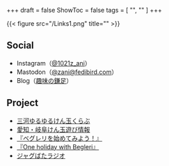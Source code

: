 +++
draft = false
ShowToc = false
tags = [ "", "" ]
+++

{{< figure src="/Links1.png" title="" >}}

## Social
- Instagram（[@1021z_ani](https://www.instagram.com/1021z_ani/)）
- Mastodon（[@zani@fedibird.com](https://fedibird.com/@zani)）
- Blog（[趣味の鎌足](https://na0nnnnn.blogspot.com)）

## Project
- [三河ゆるゆるけん玉くらぶ](https://mikawayuruken.amebaownd.com/)
- [愛知・岐阜けん玉遊び情報](https://sites.google.com/view/kendama-portal?usp=sharing)
- [『ベグレリを始めてみよう！』](https://na0nnnnn.blogspot.com/2022/12/blog-post_95.html)
- [『One holiday with Begleri』](https://www.youtube.com/watch?v=kse3zT1TmSA)
- [ジャグばたラジオ](https://open.spotify.com/show/1O1CuKaReDUQD6y9enUqMd)